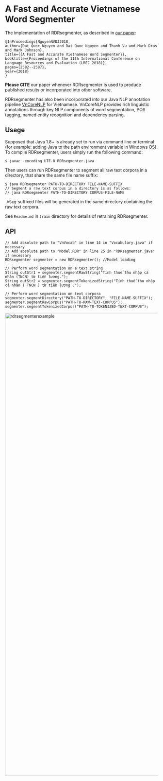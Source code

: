 # A Fast and Accurate Vietnamese Word Segmenter

The implementation of RDRsegmenter, as described in [our paper](http://www.lrec-conf.org/proceedings/lrec2018/summaries/55.html):

	@InProceedings{NguyenNVDJ2018,
	author={Dat Quoc Nguyen and Dai Quoc Nguyen and Thanh Vu and Mark Dras and Mark Johnson},
	title={{A Fast and Accurate Vietnamese Word Segmenter}},
	booktitle={Proceedings of the 11th International Conference on Language Resources and Evaluation (LREC 2018)},
	pages={2582--2587},
	year={2018}
	}

**Please CITE** our paper whenever RDRsegmenter is used to produce published results or incorporated into other software. 

RDRsegmenter has also been incorporated into our Java NLP annotation pipeline [VnCoreNLP](https://github.com/vncorenlp/VnCoreNLP) for Vietnamese. VnCoreNLP provides rich linguistic annotations through key NLP components of word segmentation, POS tagging, named entity recognition and dependency parsing.

## Usage

Supposed that Java 1.8+ is already set to run via command line or terminal (for example: adding Java to the path environment variable in Windows OS). To compile RDRsegmenter, users simply run the following command:

	$ javac -encoding UTF-8 RDRsegmenter.java

Then users can run RDRsegmenter to segment all raw text corpora in a directory, that share the same file name suffix:

	$ java RDRsegmenter PATH-TO-DIRECTORY FILE-NAME-SUFFIX
	// Segment a raw text corpus in a directory is as follows: 
	// java RDRsegmenter PATH-TO-DIRECTORY CORPUS-FILE-NAME

`.WSeg`-suffixed files will be generated in the same directory containing the raw text corpora.

See `Readme.md` in `train` directory for details of retraining RDRsegmenter. 

## API

	// Add absolute path to "VnVocab" in line 14 in "Vocabulary.java" if necessary
	// Add absolute path to "Model.RDR" in line 25 in "RDRsegmenter.java" if necessary
	RDRsegmenter segmenter = new RDRsegmenter(); //Model loading
	
	// Perform word segmentation on a text string
	String outStr1 = segmenter.segmentRawString("Tính thuế thu nhập cá nhân (TNCN) từ tiền lương.");
	String outStr2 = segmenter.segmentTokenizedString("Tính thuế thu nhập cá nhân ( TNCN ) từ tiền lương .");

	// Perform word segmentation on text corpora
	segmenter.segmentDirectory("PATH-TO-DIRECTORY", "FILE-NAME-SUFFIX");
	segmenter.segmentRawCorpus("PATH-TO-RAW-TEXT-CORPUS");
	segmenter.segmentTokenizedCorpus("PATH-TO-TOKENIZED-TEXT-CORPUS");

<img width="1524" alt="rdrsegmenterexample" src="https://user-images.githubusercontent.com/2412555/37248300-b5104726-2522-11e8-89e6-587278e70a18.png">
